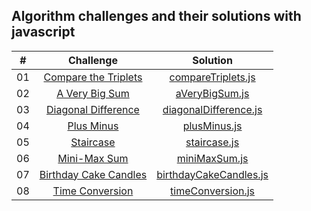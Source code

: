 ## Algorithm challenges and their solutions with javascript

|  #  |                                                   Challenge                                                    |                                Solution                                |
| :-: | :------------------------------------------------------------------------------------------------------------: | :--------------------------------------------------------------------: |
| 01  |  [Compare the Triplets](https://www.hackerrank.com/challenges/compare-the-triplets/problem?isFullScreen=true)  |     [compareTriplets.js](./algoritma_cozumleri/compareTriplets.js)     |
| 02  |        [A Very Big Sum](https://www.hackerrank.com/challenges/a-very-big-sum/problem?isFullScreen=true)        |         [aVeryBigSum.js](./algoritma_cozumleri/aVeryBigSum.js)         |
| 03  |   [Diagonal Difference](https://www.hackerrank.com/challenges/diagonal-difference/problem?isFullScreen=true)   |  [diagonalDifference.js](./algoritma_cozumleri/diagonalDifference.js)  |
| 04  |            [Plus Minus](https://www.hackerrank.com/challenges/plus-minus/problem?isFullScreen=true)            |           [plusMinus.js](./algoritma_cozumleri/plusMinus.js)           |
| 05  |             [Staircase](https://www.hackerrank.com/challenges/staircase/problem?isFullScreen=true)             |           [staircase.js](./algoritma_cozumleri/staircase.js)           |
| 06  |          [Mini-Max Sum](https://www.hackerrank.com/challenges/mini-max-sum/problem?isFullScreen=true)          |          [miniMaxSum.js](./algoritma_cozumleri/miniMaxSum.js)          |
| 07  | [Birthday Cake Candles](https://www.hackerrank.com/challenges/birthday-cake-candles/problem?isFullScreen=true) | [birthdayCakeCandles.js](./algoritma_cozumleri/birthdayCakeCandles.js) |
| 08  |       [Time Conversion](https://www.hackerrank.com/challenges/time-conversion/problem?isFullScreen=true)       |      [timeConversion.js](./algoritma_cozumleri/timeConversion.js)      |
